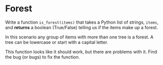 # Forest

Write a function `is_forest(items)` that takes a Python list of strings, `items`, 
and **returns** a boolean (True/False) telling us if the items make up a forest.

In this scenario any group of items with more than one tree is a forest. A tree can be lowercase or start with a capital letter.

This function looks like it should work, but there are problems with it. Find the bug (or bugs) to fix the function.
